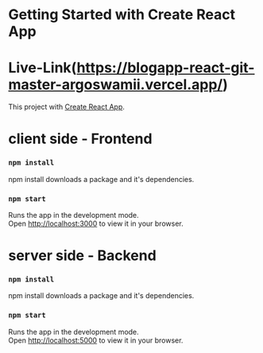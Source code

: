 # Getting Started with Create React App

# Live-Link(https://blogapp-react-git-master-argoswamii.vercel.app/)

This project with [Create React App](https://github.com/facebook/create-react-app).

# client side - Frontend

### `npm install`
npm install downloads a package and it's dependencies.

### `npm start`

Runs the app in the development mode.\
Open [http://localhost:3000](http://localhost:3000) to view it in your browser.
    
    
# server side - Backend

### `npm install`
npm install downloads a package and it's dependencies.

### `npm start`

Runs the app in the development mode.\
Open [http://localhost:5000](http://localhost:5000) to view it in your browser.


